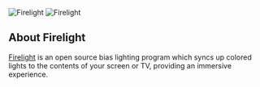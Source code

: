 ![Firelight](doc/firelight-dark.png#gh-dark-mode-only)
![Firelight](doc/firelight-light.png#gh-light-mode-only)


## About Firelight
[Firelight](https://github.com/roshie548/firelight) is an open source bias lighting program which syncs up colored lights to the contents of your screen or TV, providing an immersive experience.
